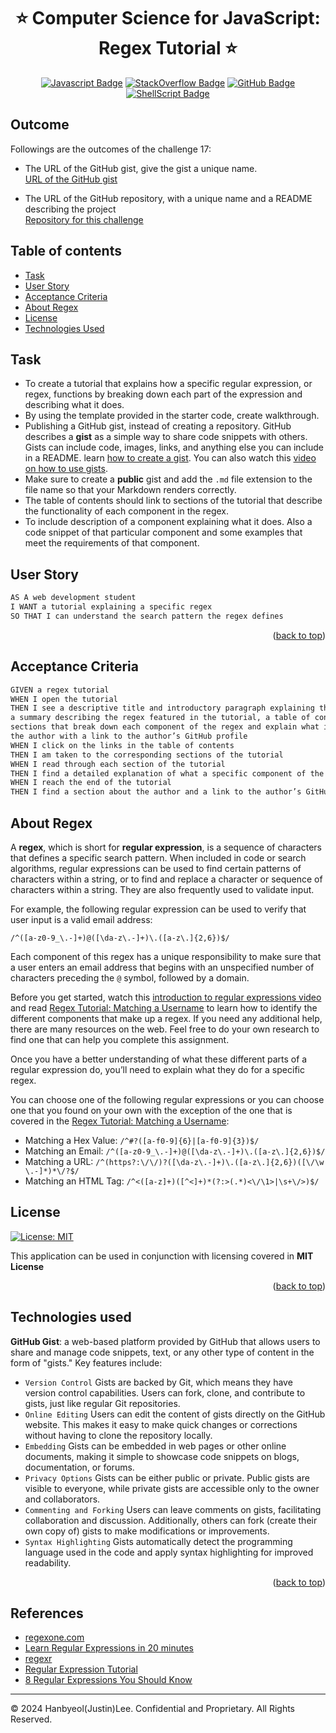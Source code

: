 <a ID="readme-top"></a>

<div align="center">

# ⭐ Computer Science for JavaScript: Regex Tutorial ⭐

[![Javascript Badge](https://img.shields.io/badge/JavaScript-323330?style=for-the-badge&logo=javascript&logoColor=F7DF1E)](https://www.w3schools.com/js/)
[![StackOverflow Badge](https://img.shields.io/badge/Stack_Overflow-FE7A16?style=for-the-badge&logo=stack-overflow&logoColor=white)](https://stackoverflow.com/)
[![GitHub Badge](https://img.shields.io/badge/GitHub-100000?style=for-the-badge&logo=github&logoColor=white)](https://github.com/)
[![ShellScript Badge](https://img.shields.io/badge/Shell_Script-121011?style=for-the-badge&logo=gnu-bash&logoColor=white)](https://www.shellscript.sh/)

</div>

## Outcome <a ID="outcome"></a>

Followings are the outcomes of the challenge 17:

* The URL of the GitHub gist, give the gist a unique name. </br>
[URL of the GitHub gist](https://gist.github.com/justinsta624/51a6c059eb538222552511239555835b) </br>

* The URL of the GitHub repository, with a unique name and a README describing the project </br>
[Repository for this challenge](https://github.com/justinsta624/ChivasRegex)


## Table of contents

- [Task](#task)
- [User Story](#user-story)
- [Acceptance Criteria](#acceptance-criteria)
- [About Regex](#about-regex)
- [License](#license)
- [Technologies Used](#technologies-used)


## Task <a ID="task"></a>

* To create a tutorial that explains how a specific regular expression, or regex, functions by breaking down each part of the expression and describing what it does.
* By using the template provided in the starter code, create walkthrough.
* Publishing a GitHub gist, instead of creating a repository. GitHub describes a **gist** as a simple way to share code snippets with others. Gists can include code, images, links, and anything else you can include in a README. learn [how to create a gist](https://help.github.com/en/github/writing-on-github/creating-gists). You can also watch this [video on how to use gists](https://www.youtube.com/watch?v=wc2NlcWjQHw).
* Make sure to create a **public** gist and add the `.md` file extension to the file name so that your Markdown renders correctly.
* The table of contents should link to sections of the tutorial that describe the functionality of each component in the regex. 
* To include description of a component explaining what it does. Also a code snippet of that particular component and some examples that meet the requirements of that component.

## User Story <a ID="user-story"></a>

```md
AS A web development student
I WANT a tutorial explaining a specific regex
SO THAT I can understand the search pattern the regex defines
```
<p align="right">(<a href="#readme-top">back to top</a>)</p>

## Acceptance Criteria <a ID="acceptance-criteria"></a>

```md
GIVEN a regex tutorial
WHEN I open the tutorial
THEN I see a descriptive title and introductory paragraph explaining the purpose of the tutorial,
a summary describing the regex featured in the tutorial, a table of contents linking to different
sections that break down each component of the regex and explain what it does, and a section about
the author with a link to the author’s GitHub profile
WHEN I click on the links in the table of contents
THEN I am taken to the corresponding sections of the tutorial
WHEN I read through each section of the tutorial
THEN I find a detailed explanation of what a specific component of the regex does
WHEN I reach the end of the tutorial
THEN I find a section about the author and a link to the author’s GitHub profile
```

## About Regex <a ID="about-regex"></a>

A **regex**, which is short for **regular expression**, is a sequence of characters that defines a specific search pattern. When included in code or search algorithms, regular expressions can be used to find certain patterns of characters within a string, or to find and replace a character or sequence of characters within a string. They are also frequently used to validate input. 

For example, the following regular expression can be used to verify that user input is a valid email address:

`/^([a-z0-9_\.-]+)@([\da-z\.-]+)\.([a-z\.]{2,6})$/`

Each component of this regex has a unique responsibility to make sure that a user enters an email address that begins with an unspecified number of characters preceding the `@` symbol, followed by a domain.

Before you get started, watch this [introduction to regular expressions video](https://youtu.be/7DG3kCDx53c) and read [Regex Tutorial: Matching a Username](https://coding-boot-camp.github.io/full-stack/computer-science/regex-tutorial) to learn how to identify the different components that make up a regex. If you need any additional help, there are many resources on the web. Feel free to do your own research to find one that can help you complete this assignment.

Once you have a better understanding of what these different parts of a regular expression do, you’ll need to explain what they do for a specific regex.

You can choose one of the following regular expressions or you can choose one that you found on your own with the exception of the one that is covered in the [Regex Tutorial: Matching a Username](https://coding-boot-camp.github.io/full-stack/computer-science/regex-tutorial):

* Matching a Hex Value: `/^#?([a-f0-9]{6}|[a-f0-9]{3})$/`
* Matching an Email: `/^([a-z0-9_\.-]+)@([\da-z\.-]+)\.([a-z\.]{2,6})$/`
* Matching a URL: `/^(https?:\/\/)?([\da-z\.-]+)\.([a-z\.]{2,6})([\/\w \.-]*)*\/?$/`
* Matching an HTML Tag: `/^<([a-z]+)([^<]+)*(?:>(.*)<\/\1>|\s+\/>)$/`

## License <a ID="license"></a>

[![License: MIT](https://img.shields.io/badge/License-MIT-yellow.svg)](https://opensource.org/licenses/MIT)

This application can be used in conjunction with licensing covered in  <b>MIT License</b>

<p align="right">(<a href="#readme-top">back to top</a>)</p>

## Technologies used <a ID="technologies-used"></a>

**GitHub Gist**: a web-based platform provided by GitHub that allows users to share and manage code snippets, text, or any other type of content in the form of "gists." Key features include:
</div>

- `Version Control` Gists are backed by Git, which means they have version control capabilities. Users can fork, clone, and contribute to gists, just like regular Git repositories. </div>
- `Online Editing` Users can edit the content of gists directly on the GitHub website. This makes it easy to make quick changes or corrections without having to clone the repository locally. </div>
- `Embedding` Gists can be embedded in web pages or other online documents, making it simple to showcase code snippets on blogs, documentation, or forums. </div>
- `Privacy Options` Gists can be either public or private. Public gists are visible to everyone, while private gists are accessible only to the owner and collaborators. </div>
- `Commenting and Forking` Users can leave comments on gists, facilitating collaboration and discussion. Additionally, others can fork (create their own copy of) gists to make modifications or improvements. </div>
- `Syntax Highlighting` Gists automatically detect the programming language used in the code and apply syntax highlighting for improved readability. </div>
 
<p align="right">(<a href="#readme-top">back to top</a>)</p>

## References
- [regexone.com](https://regexone.com/)
- [Learn Regular Expressions in 20 minutes](https://www.youtube.com/watch?v=rhzKDrUiJVk)
- [regexr](https://regexr.com/)
- [Regular Expression Tutorial](https://coding-boot-camp.github.io/full-stack/computer-science/regex-tutorial)
- [8 Regular Expressions You Should Know](https://developer.aliyun.com/article/38054)

---

© 2024 Hanbyeol(Justin)Lee. Confidential and Proprietary. All Rights Reserved.
